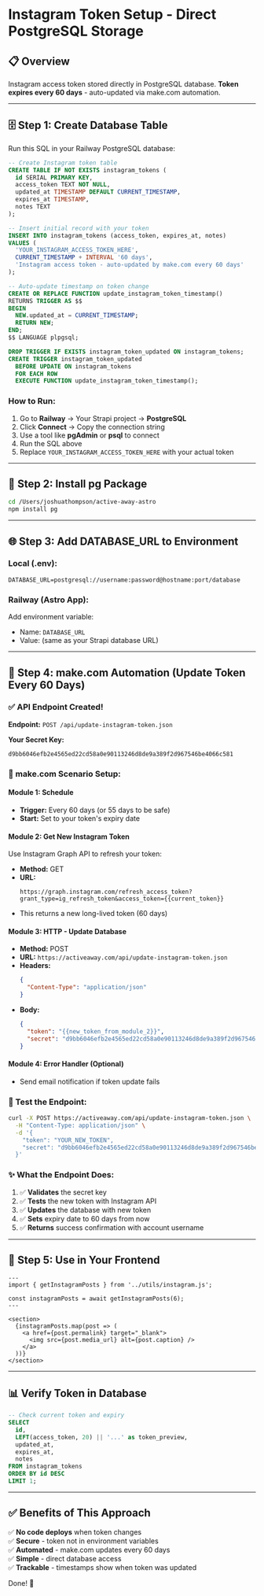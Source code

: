 # Instagram Token Setup - Direct PostgreSQL Storage

## 📋 Overview
Instagram access token stored directly in PostgreSQL database.
**Token expires every 60 days** - auto-updated via make.com automation.

---

## 🗄️ Step 1: Create Database Table

Run this SQL in your Railway PostgreSQL database:

```sql
-- Create Instagram token table
CREATE TABLE IF NOT EXISTS instagram_tokens (
  id SERIAL PRIMARY KEY,
  access_token TEXT NOT NULL,
  updated_at TIMESTAMP DEFAULT CURRENT_TIMESTAMP,
  expires_at TIMESTAMP,
  notes TEXT
);

-- Insert initial record with your token
INSERT INTO instagram_tokens (access_token, expires_at, notes) 
VALUES (
  'YOUR_INSTAGRAM_ACCESS_TOKEN_HERE',
  CURRENT_TIMESTAMP + INTERVAL '60 days',
  'Instagram access token - auto-updated by make.com every 60 days'
);

-- Auto-update timestamp on token change
CREATE OR REPLACE FUNCTION update_instagram_token_timestamp()
RETURNS TRIGGER AS $$
BEGIN
  NEW.updated_at = CURRENT_TIMESTAMP;
  RETURN NEW;
END;
$$ LANGUAGE plpgsql;

DROP TRIGGER IF EXISTS instagram_token_updated ON instagram_tokens;
CREATE TRIGGER instagram_token_updated
  BEFORE UPDATE ON instagram_tokens
  FOR EACH ROW
  EXECUTE FUNCTION update_instagram_token_timestamp();
```

### How to Run:
1. Go to **Railway** → Your Strapi project → **PostgreSQL**
2. Click **Connect** → Copy the connection string
3. Use a tool like **pgAdmin** or **psql** to connect
4. Run the SQL above
5. Replace `YOUR_INSTAGRAM_ACCESS_TOKEN_HERE` with your actual token

---

## 🔧 Step 2: Install pg Package

```bash
cd /Users/joshuathompson/active-away-astro
npm install pg
```

---

## 🌐 Step 3: Add DATABASE_URL to Environment

### Local (.env):
```env
DATABASE_URL=postgresql://username:password@hostname:port/database
```

### Railway (Astro App):
Add environment variable:
- Name: `DATABASE_URL`
- Value: (same as your Strapi database URL)

---

## 🤖 Step 4: make.com Automation (Update Token Every 60 Days)

### ✅ API Endpoint Created!

**Endpoint:** `POST /api/update-instagram-token.json`

**Your Secret Key:**
```
d9bb6046efb2e4565ed22cd58a0e90113246d8de9a389f2d967546be4066c581
```

### 🔧 make.com Scenario Setup:

#### **Module 1: Schedule**
- **Trigger:** Every 60 days (or 55 days to be safe)
- **Start:** Set to your token's expiry date

#### **Module 2: Get New Instagram Token**
Use Instagram Graph API to refresh your token:
- **Method:** GET
- **URL:** 
  ```
  https://graph.instagram.com/refresh_access_token?grant_type=ig_refresh_token&access_token={{current_token}}
  ```
- This returns a new long-lived token (60 days)

#### **Module 3: HTTP - Update Database**
- **Method:** POST
- **URL:** `https://activeaway.com/api/update-instagram-token.json`
- **Headers:**
  ```json
  {
    "Content-Type": "application/json"
  }
  ```
- **Body:**
  ```json
  {
    "token": "{{new_token_from_module_2}}",
    "secret": "d9bb6046efb2e4565ed22cd58a0e90113246d8de9a389f2d967546be4066c581"
  }
  ```

#### **Module 4: Error Handler (Optional)**
- Send email notification if token update fails

### 🧪 Test the Endpoint:

```bash
curl -X POST https://activeaway.com/api/update-instagram-token.json \
  -H "Content-Type: application/json" \
  -d '{
    "token": "YOUR_NEW_TOKEN",
    "secret": "d9bb6046efb2e4565ed22cd58a0e90113246d8de9a389f2d967546be4066c581"
  }'
```

### ✨ What the Endpoint Does:

1. ✅ **Validates** the secret key
2. ✅ **Tests** the new token with Instagram API
3. ✅ **Updates** the database with new token
4. ✅ **Sets** expiry date to 60 days from now
5. ✅ **Returns** success confirmation with account username

---

## 🎨 Step 5: Use in Your Frontend

```astro
---
import { getInstagramPosts } from '../utils/instagram.js';

const instagramPosts = await getInstagramPosts(6);
---

<section>
  {instagramPosts.map(post => (
    <a href={post.permalink} target="_blank">
      <img src={post.media_url} alt={post.caption} />
    </a>
  ))}
</section>
```

---

## 📊 Verify Token in Database

```sql
-- Check current token and expiry
SELECT 
  id,
  LEFT(access_token, 20) || '...' as token_preview,
  updated_at,
  expires_at,
  notes
FROM instagram_tokens
ORDER BY id DESC
LIMIT 1;
```

---

## ✅ Benefits of This Approach

✅ **No code deploys** when token changes  
✅ **Secure** - token not in environment variables  
✅ **Automated** - make.com updates every 60 days  
✅ **Simple** - direct database access  
✅ **Trackable** - timestamps show when token was updated  

Done! 🎉

